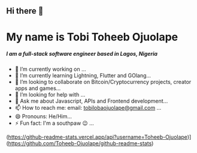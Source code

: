 ## Hi there 👋

# My name is Tobi Toheeb Ojuolape

##### I am a full-stack software engineer based in Lagos, Nigeria


- 🔭 I’m currently working on ...
- 🌱 I’m currently learning Lightning, Flutter and GOlang...
- 👯 I’m looking to collaborate on Bitcoin/Cryptocurrency projects, creator apps and games...
- 🤔 I’m looking for help with ...
- 💬 Ask me about Javascript, APIs and Frontend development...
- 📫 How to reach me: email: tobilobaojuolape@gmail.com ...
- 😄 Pronouns: He/Him...
- ⚡ Fun fact: I'm a southpaw 😉 ...



(https://github-readme-stats.vercel.app/api?username=Toheeb-Ojuolape)](https://github.com/Toheeb-Ojuolape/github-readme-stats)
